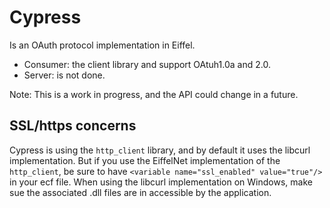 Cypress
=======

Is an OAuth protocol implementation in Eiffel.

- Consumer: the client library and support OAtuh1.0a and 2.0.
- Server: is not done.


Note: This is a work in progress, and the API could change in a future.

## SSL/https concerns

Cypress is using the `http_client` library, and by default it uses the libcurl implementation. But if you use the EiffelNet implementation of the `http_client`, be sure to have `<variable name="ssl_enabled" value="true"/>` in your ecf file.
When using the libcurl implementation on Windows, make sue the associated .dll files are in accessible by the application.


